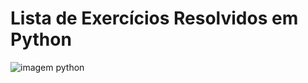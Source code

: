 # Lista de Exercícios Resolvidos em Python

![imagem python](https://cdn.computerhoy.com/sites/navi.axelspringer.es/public/media/image/2019/06/python.jpg?tf=3840x)